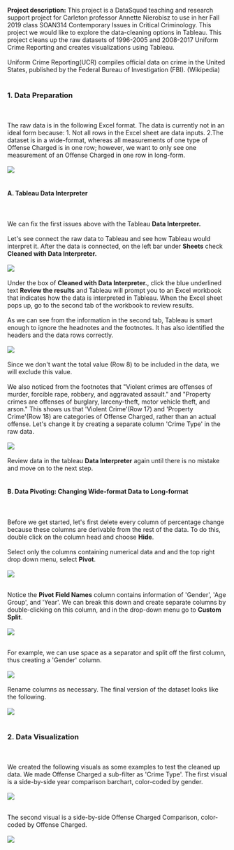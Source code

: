 
**Project description:** 
This project is a DataSquad teaching and research support project for Carleton professor Annette Nierobisz to use in her Fall 2019 class SOAN314 Contemporary Issues in Critical Criminology. This project we would like to explore the data-cleaning options in Tableau. This project cleans up the raw datasets of 1996-2005 and 2008-2017 Uniform Crime Reporting and creates visualizations using Tableau. 
<br/><br/>
Uniform Crime Reporting(UCR) compiles official data on crime in the United States, published by the Federal Bureau of Investigation (FBI). (Wikipedia)
<br/><br/>
### 1. Data Preparation
<br/><br/>
The raw data is in the following Excel format. The data is currently not in an ideal form because: 1. Not all rows in the Excel sheet are data inputs. 2.The dataset is in a wide-format, whereas all measurements of one type of Offense Charged is in one row; however, we want to only see one measurement of an Offense Charged in one row in long-form. 
<br/><br/>
<img src="images/Excel Raw Data.png?raw=true"/>
<br/><br/>
#### A. Tableau Data Interpreter 
<br/><br/>
We can fix the first issues above with the Tableau **Data Interpreter.**
<br/><br/>
Let's see connect the raw data to Tableau and see how Tableau would interpret it. After the data is connected, on the left bar under **Sheets** check **Cleaned with Data Interpreter.**
<br/><br/>
<insert data interpreter gif>
<img src="images/data interpreter.gif?raw=true"/>
<br/><br/>
Under the box of **Cleaned with Data Interpreter.**, click the blue underlined text **Review the results** and Tableau will prompt you to an Excel workbook that indicates how the data is interpreted in Tableau. When the Excel sheet pops up, go to the second tab of the workbook to review results. 
<br/><br/>
As we can see from the information in the second tab, Tableau is smart enough to ignore the headnotes and the footnotes. It has also identified the headers and the data rows correctly. 
<br/><br/>
<insert Tableau generated Excel screenshot>
<img src="images/Tableau Generated Excel.png?raw=true"/>
<br/><br/>
Since we don't want the total value (Row 8) to be included in the data, we will exclude this value. 
<br/><br/>
We also noticed from the footnotes that "Violent crimes are offenses of murder, forcible rape, robbery, and aggravated assault." and "Property crimes are offenses of burglary, larceny-theft, motor vehicle theft, and arson." This shows us that 'Violent Crime'(Row 17) and 'Property Crime'(Row 18) are categories of Offense Charged, rather than an actual offense. Let's change it by creating a separate column 'Crime Type' in the raw data. 
<br/><br/>
<insert clean Excel sheet data>
<img src="images/Cleaned Excel Sheet.png?raw=true"/>
<br/><br/>
Review data in the tableau **Data Interpreter** again until there is no mistake and move on to the next step. 
<br/><br/>
#### B. Data Pivoting: Changing Wide-format Data to Long-format
<br/><br/>
Before we get started, let's first delete every column of percentage change because these columns are derivable from the rest of the data. To do this, double click on the column head and choose **Hide**. 
<br/><br/>
Select only the columns containing numerical data and and the top right drop down menu, select **Pivot**.
<br/><br/>
<insert pivoting gif>
<img src="images/Pitvoting.gif?raw=true"/>
<br/><br/>

Notice the **Pivot Field Names** column contains information of 'Gender', 'Age Group', and 'Year'. We can break this down and create separate columns by double-clicking on this column, and in the drop-down menu go to **Custom Split**.
<br/><br/>
<insert custom split>
<img src="images/Custom Split.png?raw=true"/>
<br/><br/>

For example, we can use space as a separator and split off the first column, thus creating a 'Gender' column. 
<br/><br/>
<insert new column>
<img src="images/Split New Column.png?raw=true"/>
<br/><br/>
Rename columns as necessary. The final version of the dataset looks like the following. 
<br/><br/>
<insert full columns graph> 
<img src="images/Full Columns.png?raw=true"/>
<br/><br/>
### 2. Data Visualization
<br/><br/>
We created the following visuals as some examples to test the cleaned up data. We made Offense Charged a sub-filter as 'Crime Type'. The first visual is a side-by-side year comparison barchart, color-coded by gender. 
<br/><br/>
<insert first visual>
<img src="images/example viz 1.png?raw=true"/>
<br/><br/>
 
The second visual is a side-by-side Offense Charged Comparison, color-coded by Offense Charged. 
<br/><br/>
<insert first visual>
<img src="images/example viz 2.png?raw=true"/>
<br/><br/>

